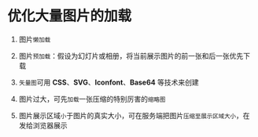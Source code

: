 # 优化大量图片的加载

1. 图⽚`懒加载`

2. 图⽚`预加载`：假设为幻灯片或相册，将当前展示图⽚的前⼀张和后⼀张优先下载

3. `矢量图`可用 **CSS**、**SVG**、**Iconfont**、**Base64** 等技术来创建

4. 图⽚过⼤，可先`加载`⼀张压缩的特别厉害的`缩略图`

5. 图⽚展示区域`⼩`于图⽚的真实⼤⼩，可在服务端把图片`压缩至展示区域大小`，在发给浏览器展示